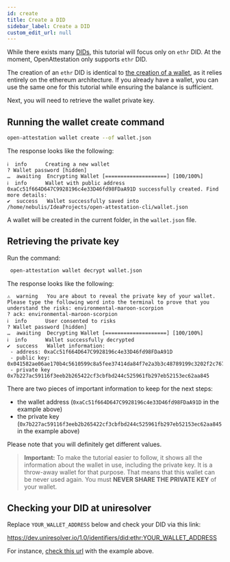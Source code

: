 ```yaml
---
id: create
title: Create a DID
sidebar_label: Create a DID
custom_edit_url: null
---
```


While there exists many [DIDs](https://www.w3.org/TR/did-core/), this tutorial will focus only on `ethr` DID. At the moment, OpenAttestation only supports `ethr` DID.

The creation of an `ethr` DID is identical to [the creation of a wallet](/docs/ethereum-section/wallet), as it relies entirely on the ethereum architecture. If you already have a wallet, you can use the same one for this tutorial while ensuring the balance is sufficient.

Next, you will need to retrieve the wallet private key.

## Running the wallet create command
   ```bash
   open-attestation wallet create --of wallet.json
   ```
The response looks like the following:
   ```text
   ℹ  info      Creating a new wallet
   ? Wallet password [hidden]
   …  awaiting  Encrypting Wallet [====================] [100/100%]
   ℹ  info      Wallet with public address 0xaCc51f664D647C9928196c4e33D46fd98FDaA91D successfully created. Find more details:
   ✔  success   Wallet successfully saved into /home/nebulis/IdeaProjects/open-attestation-cli/wallet.json
   ```

   A wallet will be created in the current folder, in the `wallet.json` file.

## Retrieving the private key
Run the command: 
   ```bash
    open-attestation wallet decrypt wallet.json
   ```
The response looks like the following:
   ```text
   ⚠  warning   You are about to reveal the private key of your wallet. Please type the following word into the terminal to prove that you understand the risks: environmental-maroon-scorpion
   ? ack: environmental-maroon-scorpion
   ℹ  info      User consented to risks
   ? Wallet password [hidden]
   …  awaiting  Decrypting Wallet [====================] [100/100%]
   ℹ  info      Wallet successfully decrypted
   ✔  success   Wallet information:
    - address: 0xaCc51f664D647C9928196c4e33D46fd98FDaA91D
    - public key: 0x041582ae06ae170b4c5610599c8a5fee37414da84f7e2a3b3c48789199c3202f2c7673f3e32dfead4543247ccb792aa4f54dbd3e701172723434e88f770dd64823
    - private key 0x7b227ac59116f3eeb2b265422cf3cbfbd244c525961fb297eb52153ec62aa845
   ```

There are two pieces of important information to keep for the next steps:

- the wallet address (`0xaCc51f664D647C9928196c4e33D46fd98FDaA91D` in the example above)
- the private key (`0x7b227ac59116f3eeb2b265422cf3cbfbd244c525961fb297eb52153ec62aa845` in the example above)

Please note that you will definitely get different values.

>**Important:** To make the tutorial easier to follow, it shows all the information about the wallet in use, including the private key. It is a throw-away wallet for that purpose. That means that this wallet can be never used again. You must **NEVER SHARE THE PRIVATE KEY** of your wallet.

## Checking your DID at uniresolver
Replace `YOUR_WALLET_ADDRESS` below and check your DID via this link: 

https://dev.uniresolver.io/1.0/identifiers/did:ethr:YOUR_WALLET_ADDRESS

For instance, [check this url](https://dev.uniresolver.io/1.0/identifiers/did:ethr:0xaCc51f664D647C9928196c4e33D46fd98FDaA91D) with the example above.